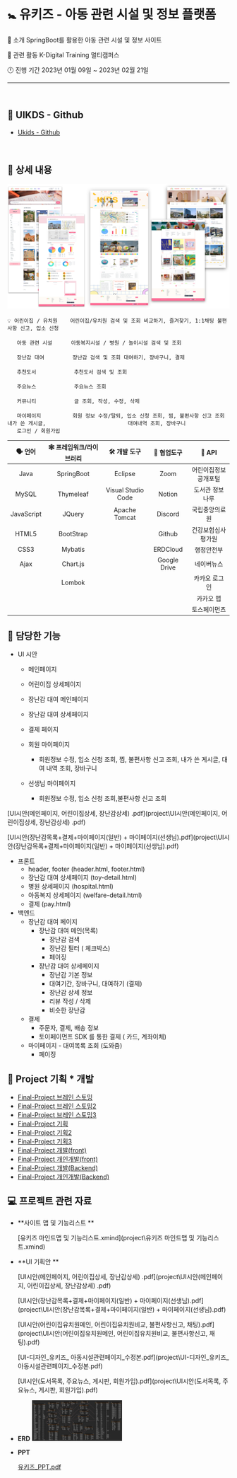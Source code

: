 <h1>🚼 유키즈 - 아동 관련 시설 및 정보 플랫폼 </h1>



🔶  소개					SpringBoot를 활용한 아동 관련 시설 및 정보 사이트

🔷  관련 활동		   K-Digital Training 멀티캠퍼스

🕛  진행 기간           2023년 01월 09일 ~ 2023년 02월 21일

------


<br>

## 🔗 UIKDS - Github

- [Ukids - Github](https://github.com/93backend/ukids.git)

<br>


## 📄 상세 내용

![ukidsImg](img/ukidsImg.jpg)



``` 
💡 어린이집 / 유치원    어린이집/유치원 검색 및 조회 비교하기, 즐겨찾기, 1:1채팅 불편사항 신고, 입소 신청

   아동 관련 시설      아동복지시설 / 병원 / 놀이시설 검색 및 조회

   장난감 대여         장난감 검색 및 조회 대여하기, 장바구니, 결제

   추천도서            추천도서 검색 및 조회

   주요뉴스            주요뉴스 조회

   커뮤니티            글 조회, 작성, 수정, 삭제

   마이페이지          회원 정보 수정/탈퇴, 입소 신청 조회, 찜, 불편사항 신고 조회 내가 쓴 게시글,                          대여내역 조회, 장바구니
   로그인 / 회원가입
```







| 🗣️ **언어** | 🕸️ **프레임워크/라이브러리** |  🛠️ **개발 도구**   | 🔱 **협업도구** |      📃  **API**      |
| :--------: | :-------------------------: | :----------------: | :------------: | :------------------: |
|    Java    |         SpringBoot          |      Eclipse       |      Zoom      | 어린이집정보공개포털 |
|   MySQL    |          Thymeleaf          | Visual Studio Code |     Notion     |   도서관 정보나루    |
| JavaScript |           JQuery            |   Apache Tomcat    |    Discord     |    국립중앙의료원    |
|   HTML5    |          BootStrap          |                    |     Github     |  건강보험심사평가원  |
|    CSS3    |           Mybatis           |                    |    ERDCloud    |      행정안전부      |
|    Ajax    |          Chart.js           |                    |  Google Drive  |      네이버뉴스      |
|            |           Lombok            |                    |                |    카카오 로그인     |
|            |                             |                    |                |      카카오 맵       |
|            |                             |                    |                |     토스페이먼츠     |



## 👧 담당한 기능

- UI 시안

  - 메인페이지

  - 어린이집 상세페이지

  - 장난감 대여 메인페이지

  - 장난감 대여 상세페이지

  - 결제 페이지

  - 회원 마이페이지

    - 회원정보 수정, 입소 신청 조회, 찜, 불편사항 신고 조회, 내가 쓴 게시글, 대여 내역 조회, 장바구니

  - 선생님 마이페이지

    - 회원정보 수정, 입소 신청 조회,불편사항 신고 조회 

 [UI시안(메인페이지, 어린이집상세, 장난감상세) .pdf](project\UI시안(메인페이지, 어린이집상세, 장난감상세) .pdf) 

 [UI시안(장난감목록+결제+마이페이지(일반) + 마이페이지(선생님).pdf](project\UI시안(장난감목록+결제+마이페이지(일반) + 마이페이지(선생님).pdf) 



- 프론트
  - header, footer (header.html, footer.html)
  - 장난감 대여 상세페이지 (toy-detail.html)
  - 병원 상세페이지 (hospital.html)
  - 아동복지 상세페이지 (welfare-detail.html)
  - 결제 (pay.html)
- 백엔드
  - 장난감 대여 페이지
    - 장난감 대여 메인(목록)
      - 장난감 검색
      - 장난감 필터 ( 체크박스)
      - 페이징
    - 장난감 대여 상세페이지
      - 장난감 기본 정보
      - 대여기간, 장바구니, 대여하기 (결제)
      - 장난감 상세 정보
      - 리뷰 작성 / 삭제
      - 비슷한 장난감
  - 결제
    - 주문자, 결제, 배송 정보
    - 토이페이먼프 SDK 를 통한 결제 ( 카드, 계좌이체)
  - 마이페이지 - 대여목록 조회 (도와줌)
    - 페이징
  
  

## 📄 Project 기획 * 개발

- [Final-Project 브레인 스토밍](ukids/Final-Project%20브레인스토밍.md)
- [Final-Project 브레인 스토밍2](ukids/Final-Project%20브레인스토밍2.md)
- [Final-Project 브레인 스토밍3](ukids/Final-Project%20브레인스토밍3.md)
- [Final-Project 기획](ukids/Final-Project%20기획.md)
- [Final-Project 기획2](ukids/Final-Project%20기획2.md)
- [Final-Project 기획3](ukids/Final-Project%20기획3.md)
- [Final-Project 개발(front)](ukids/Final-Project%20개발(front).md)
- [Final-Project 개인개발(front)](ukids/Final-Project%20개인개발(front).md)
- [Final-Project 개발(Backend)](ukids/Final-Project%20개발(Backend).md)
- [Final-Project 개인개발(Backend)](ukids/Final-Project%20개인개발(Backend).md)





## 💻 프로젝트 관련 자료

- **사이트 맵 및 기능리스트 **

  [유키즈 마인드맵 및 기능리스트.xmind](project\유키즈 마인드맵 및 기능리스트.xmind) 

  

- **UI 기획안 **

  [UI시안(메인페이지, 어린이집상세, 장난감상세) .pdf](project\UI시안(메인페이지, 어린이집상세, 장난감상세) .pdf) 

  [UI시안(장난감목록+결제+마이페이지(일반) + 마이페이지(선생님).pdf](project\UI시안(장난감목록+결제+마이페이지(일반) + 마이페이지(선생님).pdf) 

  [UI시안(어린이집유치원메인, 어린이집유치원비교, 불편사항신고, 채팅).pdf](project\UI시안(어린이집유치원메인, 어린이집유치원비교, 불편사항신고, 채팅).pdf) 

  [UI-디자인_유키즈_ 아동시설관련페이지_수정본.pdf](project\UI-디자인_유키즈_ 아동시설관련페이지_수정본.pdf) 

  [UI시안(도서목록, 주요뉴스, 게시판, 회원가입).pdf](project\UI시안(도서목록, 주요뉴스, 게시판, 회원가입).pdf) 



- **ERD**
  <img src="img/유키즈 erd.png" alt="유키즈 erd" style="zoom:20%;" />



- **PPT**

 	 [유키즈_PPT.pdf](project\유키즈_PPT.pdf) 
